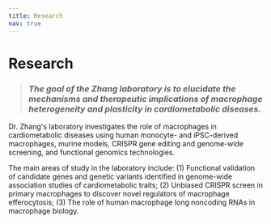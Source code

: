 ```yaml
---
title: Research
nav: true
---
```


# **Research**

>### _The goal of the Zhang laboratory is to elucidate the mechanisms and therapeutic implications of macrophage heterogeneity and plasticity in cardiometabolic diseases._

Dr. Zhang's laboratory investigates the role of macrophages in cardiometabolic diseases using human monocyte- and iPSC-derived macrophages, murine models, CRISPR gene editing and genome-wide screening, and functional genomics technologies.

The main areas of study in the laboratory include: (1) Functional validation of candidate genes and genetic variants identified in genome-wide association studies of cardiometabolic traits; (2) Unbiased CRISPR screen in primary macrophages to discover novel regulators of macrophage efferocytosis; (3) The role of human macrophage long noncoding RNAs in macrophage biology.

